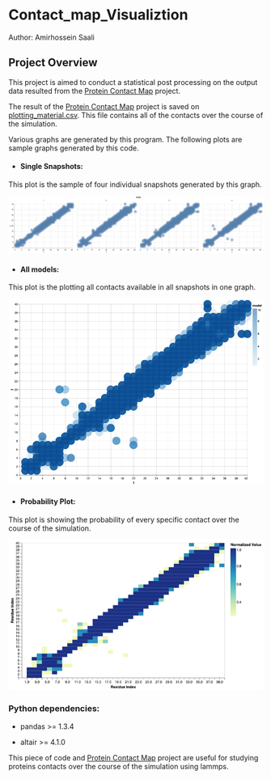 # Contact_map_Visualiztion


Author: Amirhossein Saali


## Project Overview

This project is aimed to conduct a statistical post processing on the output data resulted from the [Protein Contact Map](https://github.com/Amirsaali/Protein_Contact_Map_Lammps_trajectory_file) project.

The result of the [Protein Contact Map](https://github.com/Amirsaali/Protein_Contact_Map_Lammps_trajectory_file) project is saved on [plotting_material.csv](https://github.com/Amirsaali/Contact_map_Visualiztion/blob/main/plotting_material.csv). This file contains all of the contacts over the course of the simulation.

Various graphs are generated by this program. The following plots are sample graphs generated by this code.

- #### Single Snapshots: 

 This plot is the sample of four individual snapshots generated by this graph.
 
 <img width="800" alt="Dashboard Mockup V1" src="https://github.com/Amirsaali/Contact_map_Visualiztion/blob/main/individual%20models.png">
 
 
- #### All models: 


 This plot is the plotting all contacts available in all snapshots in one graph.
 
 
  <img width="800" alt="Dashboard Mockup V1" src="https://github.com/Amirsaali/Contact_map_Visualiztion/blob/main/All%20models.png">
  
  
- #### Probability Plot: 


This plot is showing the probability of every specific contact over the course of the simulation.


  <img width="800" alt="Dashboard Mockup V1" src="https://github.com/Amirsaali/Contact_map_Visualiztion/blob/main/Normalized%20graph.png">


### Python dependencies:


- pandas >= 1.3.4

- altair >= 4.1.0 




This piece of code and [Protein Contact Map](https://github.com/Amirsaali/Protein_Contact_Map_Lammps_trajectory_file) project are useful for studying proteins contacts over the course of the simulation using lammps.
